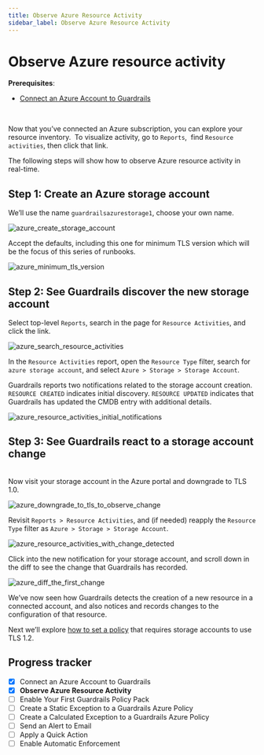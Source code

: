 ```yaml
---
title: Observe Azure Resource Activity
sidebar_label: Observe Azure Resource Activity
---
```



# Observe Azure resource activity

**Prerequisites**: 

- [Connect an Azure Account to Guardrails](/guardrails/docs/getting-started/getting-started-azure/connect-a-subscription/)


 

Now that you’ve connected an Azure subscription, you can explore your resource inventory.  To visualize activity, go to `Reports`,  find `Resource activities`, then click that link. 

The following steps will show how to observe Azure resource activity in real-time.

## Step 1: Create an Azure storage account

We’ll use the name `guardrailsazurestorage1`, choose your own name.  

<p><img alt="azure_create_storage_account" src="/images/docs/guardrails/getting-started/getting-started-azure/observe-azure-activity/azure-create-storage-account.png"/></p>

Accept the defaults, including this one for minimum TLS version which will be the focus of this series of runbooks.

<p><img alt="azure_minimum_tls_version" src="/images/docs/guardrails/getting-started/getting-started-azure/observe-azure-activity/azure-minimum-tls-version.png"/></p>

## Step 2: See Guardrails discover the new storage account

Select top-level `Reports`, search in the page for `Resource Activities`, and click the link.

<p><img alt="azure_search_resource_activities" src="/images/docs/guardrails/getting-started/getting-started-azure/observe-azure-activity/azure-search-resource-activities.png"/></p>

In the `Resource Activities` report, open the `Resource Type` filter, search for `azure storage account`, and select `Azure > Storage > Storage Account`.

Guardrails reports two notifications related to the storage account creation. `RESOURCE CREATED` indicates initial discovery. `RESOURCE UPDATED` indicates that Guardrails has updated the CMDB entry with additional details.

<p><img alt="azure_resource_activities_initial_notifications" src="/images/docs/guardrails/getting-started/getting-started-azure/observe-azure-activity/azure-resource-activities-initial-notifications.png"/></p>

## Step 3: See Guardrails react to a storage account change

   
Now visit your storage account in the Azure portal and downgrade to TLS 1.0.

<p><img alt="azure_downgrade_to_tls_to_observe_change" src="/images/docs/guardrails/getting-started/getting-started-azure/observe-azure-activity/azure-downgrade-to-tls-to-observe-change.png"/></p>

Revisit `Reports > Resource Activities`, and (if needed) reapply the `Resource Type` filter as `Azure > Storage > Storage Account`.  

<p><img alt="azure_resource_activities_with_change_detected" src="/images/docs/guardrails/getting-started/getting-started-azure/observe-azure-activity/azure-resource-activities-with-change-detected.png"/></p>

Click into the new notification for your storage account, and scroll down in the diff to see the change that Guardrails has recorded.  

<p><img alt="azure_diff_the_first_change" src="/images/docs/guardrails/getting-started/getting-started-azure/observe-azure-activity/azure-diff-the-first-change.png"/></p>

We’ve now seen how Guardrails detects the creation of a new resource in a connected account, and also notices and records changes to the configuration of that resource.  
  
Next we’ll explore [how to set a policy](/guardrails/docs/runbooks/getting-started-azure/attach-a-policy) that requires storage accounts to use TLS 1.2.


## Progress tracker

- [x] Connect an Azure Account to Guardrails
- [x] **Observe Azure Resource Activity**
- [ ] Enable Your First Guardrails Policy Pack
- [ ] Create a Static Exception to a Guardrails Azure Policy
- [ ] Create a Calculated Exception to a Guardrails Azure Policy
- [ ] Send an Alert to Email
- [ ] Apply a Quick Action
- [ ] Enable Automatic Enforcement
